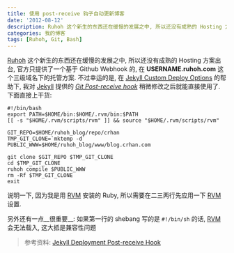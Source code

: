 ```yaml
---
title: 使用 post-receive 钩子自动更新博客
date: '2012-08-12'
description: Ruhoh 这个新生的东西还在缓慢的发展之中, 所以还没有成熟的 Hosting 方案出台, 官方只提供了一个基于 USERNAME.ruhoh.com 的三级域名下的托管方案. 不过幸运的是, 在 Jekyll Custom Deploy Options 的帮助下, 我对 Jekyll 提供的 Post-receive hook 稍微修改之后就能直接使用了. 下面直接上干货
categories: 我的博客
tags: [Ruhoh, Git, Bash]
---
```

[1]: https://github.com/mojombo/jekyll/wiki/Deployment "Deployment"
[2]: http://www.kernel.org/pub/software/scm/git/docs/githooks.html#post-receive "githooks(5) Manual Page"
[RVM]: https://rvm.io/ 
[Ruhoh]: http://ruhoh.com/
[Jekyll]: http://jekyllrb.com/

[Ruhoh][] 这个新生的东西还在缓慢的发展之中, 所以还没有成熟的 Hosting 方案出台, 官方只提供了一个基于 Github Webhook 的, 在 __USERNAME.ruhoh.com__ 这个三级域名下的托管方案. 不过幸运的是, 在 [Jekyll Custom Deploy Options][1] 的帮助下, 我对 [Jekyll][] 提供的 [_Git Post-receive hook_][2] 稍微修改之后就能直接使用了. 下面直接上干货:


	#!/bin/bash
	export PATH=$HOME/bin:$HOME/.rvm/bin:$PATH
	[[ -s "$HOME/.rvm/scripts/rvm" ]] && source "$HOME/.rvm/scripts/rvm"
	
	GIT_REPO=$HOME/ruhoh_blog/repo/crhan
	TMP_GIT_CLONE=`mktemp -d`
	PUBLIC_WWW=$HOME/ruhoh_blog/www/blog.crhan.com
	
	git clone $GIT_REPO $TMP_GIT_CLONE
	cd $TMP_GIT_CLONE
	ruhoh compile $PUBLIC_WWW
	rm -Rf $TMP_GIT_CLONE
	exit

说明一下, 因为我是用 [RVM][] 安装的 Ruby, 所以需要在二三两行先应用一下 [RVM][] 设置.

另外还有一点__很重要__: 如果第一行的 shebang 写的是 `#!/bin/sh` 的话, [RVM][] 会无法载入, 这大抵是兼容性问题

> 参考资料: [Jekyll Deployment Post-receive Hook][1]
